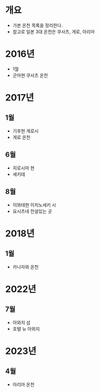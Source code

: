 

# 개요
- 가본 온천 목록을 정리한다.
- 참고로 일본 3대 온천은 쿠사츠, 게로, 아리마 

# 2016년
- 1월
- 군마현 쿠사츠 온천

# 2017년
## 1월
- 기후현 게로시 
- 게로 온천

## 6월
- 히로시마 현
- 세키테 

## 8월
- 이와테현 이치노세키 시 
- 요시츠네 전설있는 곳 

# 2018년
## 1월
- 카나자와 온천

# 2022년
## 7월
- 아와지 섬
- 호텔 뉴 아와지 

# 2023년
## 4월 
- 아리마 온천 
